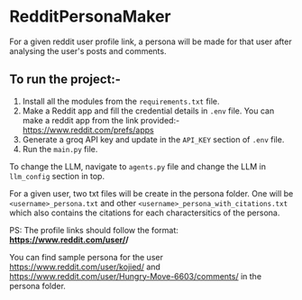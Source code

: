 # RedditPersonaMaker

For a given reddit user profile link, a persona will be made for that user after analysing the user's posts and comments.

## To run the project:-
1. Install all the modules from the `requirements.txt` file.
2. Make a Reddit app and fill the credential details in `.env` file. You can make a reddit app from the link provided:- https://www.reddit.com/prefs/apps
3. Generate a groq API key and update in the `API_KEY` section of `.env` file.
4. Run the `main.py` file.

To change the LLM, navigate to `agents.py` file and change the LLM in `llm_config` section in top.

For a given user, two txt files will be create in the persona folder. One will be `<username>_persona.txt` and other `<username>_persona_with_citations.txt` which also contains the citations for each charactersitics of the persona.

PS: The profile links should follow the format: **https://www.reddit.com/user/<username>/**

You can find sample persona for the user https://www.reddit.com/user/kojied/ and https://www.reddit.com/user/Hungry-Move-6603/comments/ in the persona folder.
